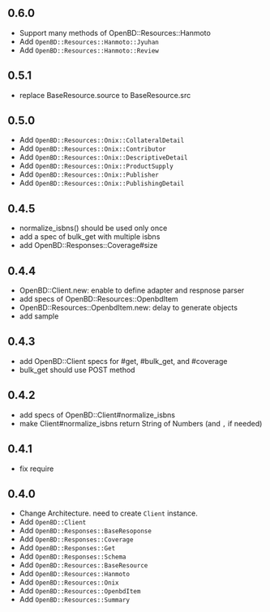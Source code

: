 ## 0.6.0
	
- Support many methods of OpenBD::Resources::Hanmoto
- Add `OpenBD::Resources::Hanmoto::Jyuhan`
- Add `OpenBD::Resources::Hanmoto::Review`

## 0.5.1

- replace BaseResource.source to BaseResource.src

## 0.5.0

- Add `OpenBD::Resources::Onix::CollateralDetail`
- Add `OpenBD::Resources::Onix::Contributor`
- Add `OpenBD::Resources::Onix::DescriptiveDetail`
- Add `OpenBD::Resources::Onix::ProductSupply`
- Add `OpenBD::Resources::Onix::Publisher`
- Add `OpenBD::Resources::Onix::PublishingDetail`

## 0.4.5

- normalize_isbns() should be used only once
- add a spec of bulk_get with multiple isbns
- add OpenBD::Responses::Coverage#size

## 0.4.4

- OpenBD::Client.new: enable to define adapter and respnose parser
- add specs of OpenBD::Resources::OpenbdItem
- OpenBD::Resources::OpenbdItem.new: delay to generate objects
- add sample

## 0.4.3

- add OpenBD::Client specs for #get, #bulk_get, and #coverage
- bulk_get should use POST method

## 0.4.2

- add specs of OpenBD::Client#normalize_isbns
- make Client#normalize_isbns return String of Numbers (and `,` if needed)

## 0.4.1

- fix require

## 0.4.0

- Change Architecture. need to create `Client` instance.
- Add `OpenBD::Client`
- Add `OpenBD::Responses::BaseResoponse`
- Add `OpenBD::Responses::Coverage`
- Add `OpenBD::Responses::Get`
- Add `OpenBD::Responses::Schema`
- Add `OpenBD::Resources::BaseResource`
- Add `OpenBD::Resources::Hanmoto`
- Add `OpenBD::Resources::Onix`
- Add `OpenBD::Resources::OpenbdItem`
- Add `OpenBD::Resources::Summary`
